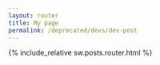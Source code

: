 ```yaml
---
layout: router
title: My page
permalink: /deprecated/devs/dev-post
---
```


<style>
  {% include_relative sw.posts.router.css %}
</style>

<script>
  {% include_relative sw.posts.router.js %}
</script>

{% include_relative sw.posts.router.html %}
